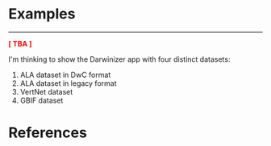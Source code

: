 # Examples

---

**<span style="color:red">[ TBA ]</span>**

I'm thinking to show the Darwinizer app with four distinct datasets:

1. ALA dataset in DwC format
2. ALA dataset in legacy format
3. VertNet dataset
4. GBIF dataset


# References
